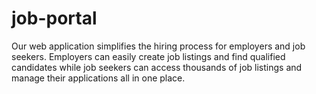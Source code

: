 # job-portal
 Our web application simplifies the hiring process for employers and job seekers. Employers can easily create job listings and find qualified candidates while job seekers can access thousands of job listings and manage their applications all in one place.
